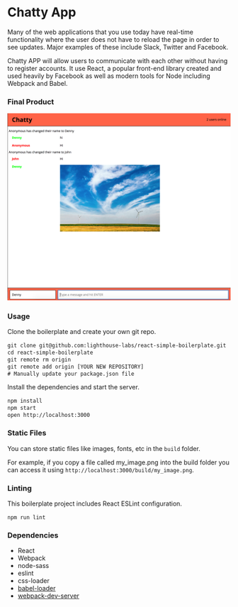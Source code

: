 Chatty App
=====================

Many of the web applications that you use today have real-time functionality where the user does not have to reload the page in order to see updates. Major examples of these include Slack, Twitter and Facebook.

Chatty APP will allow users to communicate with each other without having to register accounts. It use React, a popular front-end library created and used heavily by Facebook as well as modern tools for Node including Webpack and Babel.

### Final Product
!["screenshot of URLs page"](https://github.com/ykworld/Chatty-App/blob/master/docs/chatty.png)

### Usage

Clone the boilerplate and create your own git repo.

```
git clone git@github.com:lighthouse-labs/react-simple-boilerplate.git
cd react-simple-boilerplate
git remote rm origin
git remote add origin [YOUR NEW REPOSITORY]
# Manually update your package.json file
```

Install the dependencies and start the server.

```
npm install
npm start
open http://localhost:3000
```

### Static Files

You can store static files like images, fonts, etc in the `build` folder.

For example, if you copy a file called my_image.png into the build folder you can access it using `http://localhost:3000/build/my_image.png`.

### Linting

This boilerplate project includes React ESLint configuration.

```
npm run lint
```

### Dependencies

* React
* Webpack
* node-sass
* eslint
* css-loader
* [babel-loader](https://github.com/babel/babel-loader)
* [webpack-dev-server](https://github.com/webpack/webpack-dev-server)
